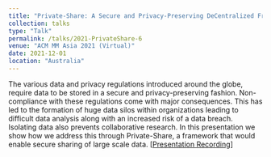 ```yaml
---
title: "Private-Share: A Secure and Privacy-Preserving DeCentralized Framework for Large Scale Data Sharing"
collection: talks
type: "Talk"
permalink: /talks/2021-PrivateShare-6
venue: "ACM MM Asia 2021 (Virtual)"
date: 2021-12-01
location: "Australia"
---
```


The various data and privacy regulations introduced around the globe, require data to be stored in a secure and privacy-preserving fashion. Non-compliance with these regulations come with major consequences. This has led to the formation of huge data silos within organizations leading to difficult data analysis along with an increased risk of a data breach. Isolating data also prevents collaborative research. In this presentation we show how we address this through Private-Share, a framework that would enable secure sharing of large scale data. [[Presentation Recording](https://mailmissouri-my.sharepoint.com/:v:/g/personal/az2z7_umsystem_edu/EVkMB69Dc_tIo71M9B-OfHoBcilOC25omtEnZHSaokKUkQ?e=ux1Scc)]